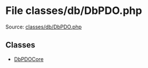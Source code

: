 File classes/db/DbPDO.php
=========

Source: [classes/db/DbPDO.php](https://github.com/PrestaShop/PrestaShop/blob/1.6.0.8/classes/db/DbPDO.php)


Classes
-------

* [DbPDOCore](class.DbPDOCore.md)

